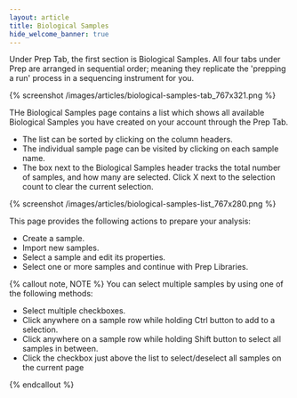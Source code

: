 ```yaml
---
layout: article
title: Biological Samples
hide_welcome_banner: true
---
```


Under Prep Tab, the first section is Biological Samples. All four tabs under Prep are arranged in sequential order; meaning they replicate the 'prepping a run' process in a sequencing instrument for you.  

{% screenshot /images/articles/biological-samples-tab_767x321.png %}

THe Biological Samples page contains a list which shows all available Biological Samples you have created on your account through the Prep Tab. 

- The list can be sorted by clicking on the column headers.
- The individual sample page can be visited by clicking on each sample name.
- The box next to the Biological Samples header tracks the total number of samples, and how many are selected. Click X next to the selection count to clear the current selection. 

{% screenshot /images/articles/biological-samples-list_767x280.png %}  

This page provides the following actions to prepare your analysis:

- Create a sample.
- Import new samples.
- Select a sample and edit its properties.
- Select one or more samples and continue with Prep Libraries.

{% callout note, NOTE %}
You can select multiple samples by using one of the following methods:

- Select multiple checkboxes.
- Click anywhere on a sample row while holding Ctrl button to add to a selection.
- Click anywhere on a sample row while holding Shift button to select all samples in between.
- Click the checkbox just above the list to select/deselect all samples on the current page

{% endcallout %}